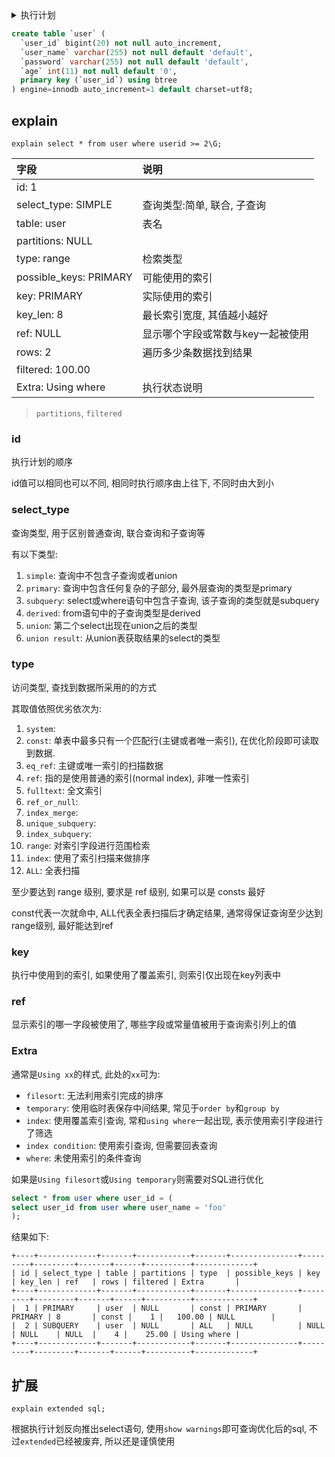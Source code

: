 <details>
<summary>执行计划</summary>
<!-- TOC -->

- [explain](#explain)
    - [id](#id)
    - [select_type](#select_type)
    - [type](#type)
    - [key](#key)
    - [ref](#ref)
    - [Extra](#extra)
- [扩展](#扩展)

<!-- /TOC -->
</details>


```sql
create table `user` (
  `user_id` bigint(20) not null auto_increment,
  `user_name` varchar(255) not null default 'default',
  `password` varchar(255) not null default 'default',
  `age` int(11) not null default '0',
  primary key (`user_id`) using btree
) engine=innodb auto_increment=1 default charset=utf8;
```

## explain

`explain select * from user where userid >= 2\G;`

| 字段                   | 说明                              |
| :--------------------- | :-------------------------------- |
| id: 1                  |                                   |
| select_type: SIMPLE    | 查询类型:简单, 联合, 子查询       |
| table: user            | 表名                              |
| partitions: NULL       |                                   |
| type: range            | 检索类型                          |
| possible_keys: PRIMARY | 可能使用的索引                    |
| key: PRIMARY           | 实际使用的索引                    |
| key_len: 8             | 最长索引宽度, 其值越小越好        |
| ref: NULL              | 显示哪个字段或常数与key一起被使用 |
| rows: 2                | 遍历多少条数据找到结果            |
| filtered: 100.00       |                                   |
| Extra: Using where     | 执行状态说明                      |

> `partitions`, `filtered`

### id

执行计划的顺序

id值可以相同也可以不同, 相同时执行顺序由上往下, 不同时由大到小

### select_type

查询类型, 用于区别普通查询, 联合查询和子查询等

有以下类型:

1. `simple`: 查询中不包含子查询或者union
2. `primary`: 查询中包含任何复杂的子部分, 最外层查询的类型是primary
3. `subquery`: select或where语句中包含子查询, 该子查询的类型就是subquery
4. `derived`: from语句中的子查询类型是derived
5. `union`: 第二个select出现在union之后的类型
6. `union result`: 从union表获取结果的select的类型

### type

访问类型, 查找到数据所采用的的方式

其取值依照优劣依次为:

1. `system`:
2. `const`: 单表中最多只有一个匹配行(主键或者唯一索引), 在优化阶段即可读取到数据.
3. `eq_ref`: 主键或唯一索引的扫描数据
4. `ref`: 指的是使用普通的索引(normal index), 非唯一性索引
5. `fulltext`: 全文索引
6. `ref_or_null`:
7. `index_merge`:
8. `unique_subquery`:
9. `index_subquery`:
10. `range`: 对索引字段进行范围检索
11. `index`: 使用了索引扫描来做排序
12. `ALL`: 全表扫描

至少要达到 range 级别, 要求是 ref 级别, 如果可以是 consts 最好

const代表一次就命中, ALL代表全表扫描后才确定结果, 通常得保证查询至少达到range级别, 最好能达到ref

### key

执行中使用到的索引, 如果使用了覆盖索引, 则索引仅出现在key列表中


### ref

显示索引的哪一字段被使用了, 哪些字段或常量值被用于查询索引列上的值

### Extra

通常是`Using xx`的样式, 此处的`xx`可为:

* `filesort`: 无法利用索引完成的排序
* `temporary`: 使用临时表保存中间结果, 常见于`order by`和`group by`
* `index`: 使用覆盖索引查询, 常和`using where`一起出现, 表示使用索引字段进行了筛选
* `index condition`: 使用索引查询, 但需要回表查询
* `where`: 未使用索引的条件查询

如果是`Using filesort`或`Using temporary`则需要对SQL进行优化

```sql
select * from user where user_id = (
select user_id from user where user_name = 'foo'
);
```

结果如下:

```
+----+-------------+-------+------------+-------+---------------+---------+---------+-------+------+----------+-------------+
| id | select_type | table | partitions | type  | possible_keys | key     | key_len | ref   | rows | filtered | Extra       |
+----+-------------+-------+------------+-------+---------------+---------+---------+-------+------+----------+-------------+
|  1 | PRIMARY     | user  | NULL       | const | PRIMARY       | PRIMARY | 8       | const |    1 |   100.00 | NULL        |
|  2 | SUBQUERY    | user  | NULL       | ALL   | NULL          | NULL    | NULL    | NULL  |    4 |    25.00 | Using where |
+----+-------------+-------+------------+-------+---------------+---------+---------+-------+------+----------+-------------+
```

## 扩展

```
explain extended sql;
```
根据执行计划反向推出select语句, 使用`show warnings`即可查询优化后的sql,
不过`extended`已经被废弃, 所以还是谨慎使用

